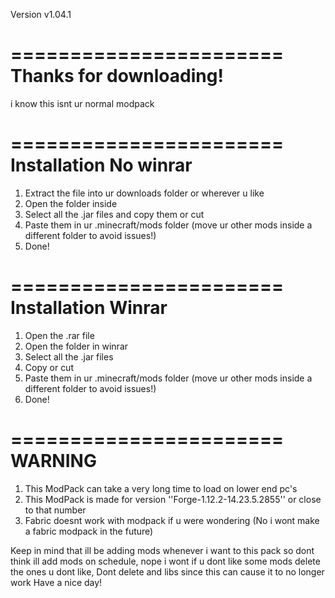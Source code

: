 Version v1.04.1

=======================
Thanks for downloading!
=======================

i know this isnt ur normal modpack

=======================
Installation No winrar
=======================
1. Extract the file into ur downloads folder or wherever u like
2. Open the folder inside
3. Select all the .jar files and copy them or cut
4. Paste them in ur .minecraft/mods folder (move ur other mods inside a different folder to avoid issues!)
5. Done!

=======================
Installation Winrar
=======================
1. Open the .rar file
2. Open the folder in winrar
3. Select all the .jar files
4. Copy or cut
5. Paste them in ur .minecraft/mods folder (move ur other mods inside a different folder to avoid issues!)
6. Done!


=======================
WARNING
=======================
1. This ModPack can take a very long time to load on lower end pc's
2. This ModPack is made for version ''Forge-1.12.2-14.23.5.2855'' or close to that number
3. Fabric doesnt work with modpack if u were wondering (No i wont make a fabric modpack in the future)



Keep in mind that ill be adding mods whenever i want to this pack so dont think ill add mods on schedule, nope i wont
if u dont like some mods delete the ones u dont like, Dont delete and libs since this can cause it to no longer work
Have a nice day!
